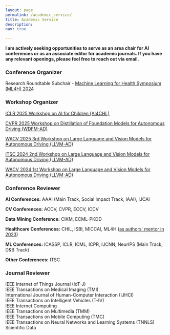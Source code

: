 ```yaml
---
layout: page
permalink: /academic_service/
title: Academic Service
description:
nav: true

---
```


**I am actively seeking opportunities to serve as an area chair for AI conferences or as an associate editor for academic journals. If you have any relevant openings, please feel free to reach out via email.**

### Conference Organizer

Research Roundtable Subchair - [Machine Learning for Health Symposium (ML4H) 2024](https://ahli.cc/ml4h/)

### Workshop Organizer
[ICLR 2025 Workshop on AI for Children (AI4CHL)](https://pediamedai.com/ai4chl/)

[CVPR 2025 Workshop on Distillation of Foundation Models for Autonomous Driving (WDFM-AD)](https://wdfm-ad.github.io/)

[WACV 2025 3rd Workshop on Large Language and Vision Models for Autonomous Driving (LLVM-AD)](https://llvm-ad.github.io/)

[ITSC 2024 2nd Workshop on Large Language and Vision Models for Autonomous Driving (LLVM-AD)](https://llvm-ad.github.io/ITSC_2024/)

[WACV 2024 1st Workshop on Large Language and Vision Models for Autonomous Driving (LLVM-AD)](https://llvm-ad.github.io/WACV_2024/)

### Conference Reviewer

**AI Conferences:** AAAI (Main Track, Social Impact Track, IAAI), IJCAI

**CV Conferences:** ACCV, CVPR, ECCV, ICCV

**Data Mining Conference:** CIKM, ECML-PKDD

**Healthcare Conferences:** CHIL, ISBI, MICCAI, ML4H ([as authors' mentor in 2023](https://ml4h.cc/2023/author_mentorship.html))

**ML Conferences:** ICASSP, ICLR, ICML, ICPR, IJCNN, NeurIPS (Main Track, D&B Track)

**Other Conferences:** ITSC

### Journal Reviewer

IEEE Internet of Things Journal (IoT-J)    
IEEE Transactions on Medical Imaging (TMI)    
International Journal of Human-Computer Interaction (IJHCI)     
IEEE Transactions on Intelligent Vehicles (T-IV)    
IEEE Internet Computing    
IEEE Transactions on Multimedia (TMM)    
IEEE Transactions on Mobile Computing (TMC)    
IEEE Transactions on Neural Networks and Learning Systems (TNNLS)    
Scientific Data    


